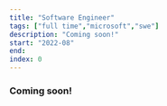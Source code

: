 ```yaml
---
title: "Software Engineer"
tags: ["full time","microsoft","swe"]
description: "Coming soon!"
start: "2022-08"
end: 
index: 0
---
```


### Coming soon!